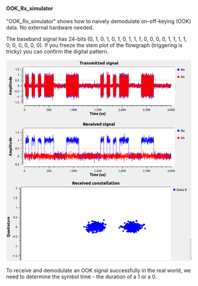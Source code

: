 #### OOK_Rx_simulator
"OOK_Rx_simulator" shows how to naively demodulate on-off-keying (OOK) data.  No external hardware needed.   

The baseband signal has 24-bits (0, 1, 0, 1, 0, 1, 0, 1, 1, 1, 0, 0, 0, 0, 1, 1, 1, 1, 0, 0, 0, 0, 0, 0).  If you freeze the stem plot of the flowgraph (triggering is tricky) you can confirm the digital pattern. 

![Signals](https://github.com/michaelalex94536/GRCProjects/blob/main/Images/OOK_Rx_Simulator_Signals.png)


To receive and demodulate an OOK signal successfully in the real world, we need to determine the symbol time - the duration of a 1 or a 0.  
